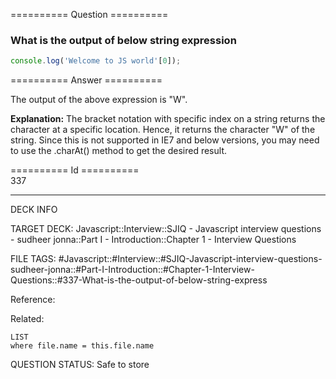 ========== Question ==========  

### What is the output of below string expression

```javascript
console.log('Welcome to JS world'[0]);
```  

========== Answer ==========  

The output of the above expression is "W".

**Explanation:** The bracket notation with specific index on a string returns the character at a specific location. Hence, it returns the character "W" of the string. Since this is not supported in IE7 and below versions, you may need to use the .charAt() method to get the desired result.

========== Id ==========  
337

---

DECK INFO

TARGET DECK: Javascript::Interview::SJIQ - Javascript interview questions - sudheer jonna::Part I - Introduction::Chapter 1 - Interview Questions

FILE TAGS: #Javascript::#Interview::#SJIQ-Javascript-interview-questions-sudheer-jonna::#Part-I-Introduction::#Chapter-1-Interview-Questions::#337-What-is-the-output-of-below-string-express

Reference:

Related:

```dataview
LIST
where file.name = this.file.name
```

QUESTION STATUS: Safe to store
